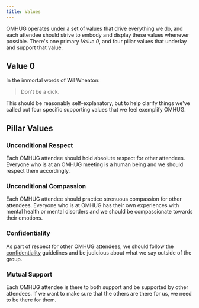 ```yaml
---
title: Values
---
```

OMHUG operates under a set of values that drive everything we do, and each attendee should strive to embody and display these values whenever possible. There's one primary _Value 0_, and four pillar values that underlay and support that value.

## Value 0
In the immortal words of Wil Wheaton:

> Don't be a dick.

This should be reasonably self-explanatory, but to help clarify things we've called out four specific supporting values that we feel exemplify OMHUG.

## Pillar Values

### Unconditional Respect
Each OMHUG attendee should hold absolute respect for other attendees. Everyone who is at an OMHUG meeting is a human being and we should respect them accordingly. 

### Unconditional Compassion
Each OMHUG attendee should practice strenuous compassion for other attendees. Everyone who is at OMHUG has their own experiences with mental health or mental disorders and we should be compassionate towards their emotions.

### Confidentiality
As part of respect for other OMHUG attendees, we should follow the [confidentiality](http://omhug.github.io/confidentiality.md) guidelines and be judicious about what we say outside of the group.

### Mutual Support
Each OMHUG attendee is there to both support and be supported by other attendees. If we want to make sure that the others are there for us, we need to be there for them.